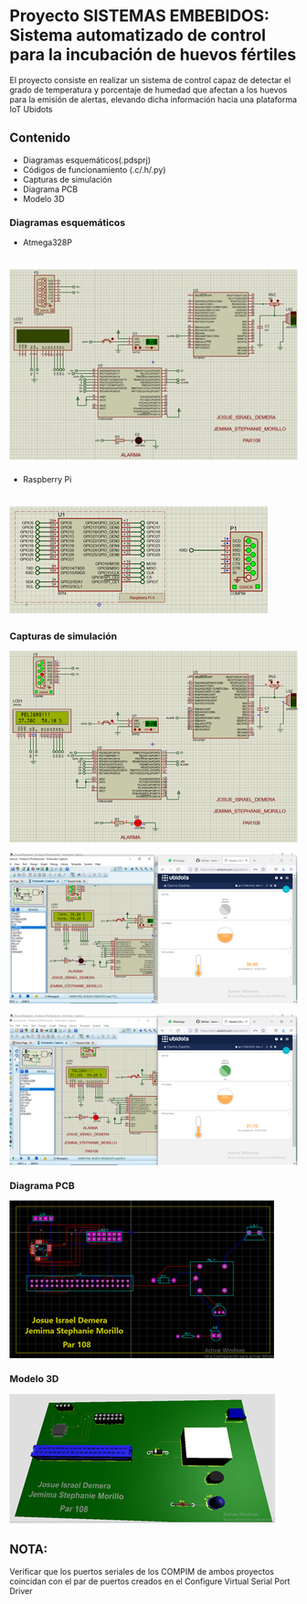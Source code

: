 # Proyecto SISTEMAS EMBEBIDOS: Sistema automatizado de control para la incubación de huevos fértiles

El proyecto consiste en realizar un sistema de control capaz de detectar el grado de temperatura y porcentaje de humedad que afectan a los huevos para la emisión de alertas, elevando dicha información hacia una plataforma IoT Ubidots

## Contenido
- Diagramas esquemáticos(.pdsprj)
- Códigos de funcionamiento (.c/.h/.py)
- Capturas de simulación
- Diagrama PCB
- Modelo 3D

### Diagramas esquemáticos
- Atmega328P
# ![Image text](https://github.com/JemimaMorillo/proyectoEMBEBIDOS/blob/main/Esquemas/esquema1.jpg)

- Raspberry Pi
# ![Image text](https://github.com/JemimaMorillo/proyectoEMBEBIDOS/blob/main/Esquemas/esquema2.png)

### Capturas de simulación
![Image text](https://github.com/JemimaMorillo/proyectoEMBEBIDOS/blob/main/Capturas%20de%20simulacion/prueba.png)

![Image text](https://github.com/JemimaMorillo/proyectoEMBEBIDOS/blob/main/Capturas%20de%20simulacion/ubidots1.png)

![Image text](https://github.com/JemimaMorillo/proyectoEMBEBIDOS/blob/main/Capturas%20de%20simulacion/ubidots2.png)

### Diagrama PCB

![Image text](https://github.com/JemimaMorillo/proyectoEMBEBIDOS/blob/main/placaPCB.png)

### Modelo 3D
![Image text](https://github.com/JemimaMorillo/proyectoEMBEBIDOS/blob/main/vista3D.png)

## NOTA: 
Verificar que los puertos seriales de los COMPIM de ambos proyectos coincidan con el par de puertos creados en el Configure Virtual Serial Port Driver
